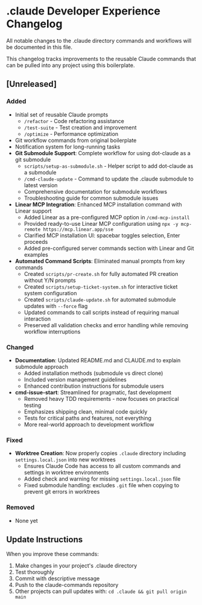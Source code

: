 # .claude Developer Experience Changelog

All notable changes to the .claude directory commands and workflows will be documented in this file.

This changelog tracks improvements to the reusable Claude commands that can be pulled into any project using this boilerplate.

## [Unreleased]

### Added
- Initial set of reusable Claude prompts
  - `/refactor` - Code refactoring assistance
  - `/test-suite` - Test creation and improvement
  - `/optimize` - Performance optimization
- Git workflow commands from original boilerplate
- Notification system for long-running tasks
- **Git Submodule Support**: Complete workflow for using dot-claude as a git submodule
  - `scripts/setup-as-submodule.sh` - Helper script to add dot-claude as a submodule
  - `/cmd-claude-update` - Command to update the .claude submodule to latest version
  - Comprehensive documentation for submodule workflows
  - Troubleshooting guide for common submodule issues
- **Linear MCP Integration**: Enhanced MCP installation command with Linear support
  - Added Linear as a pre-configured MCP option in `/cmd-mcp-install`
  - Provided ready-to-use Linear MCP configuration using `npx -y mcp-remote https://mcp.linear.app/sse`
  - Clarified MCP installation UI: spacebar toggles selection, Enter proceeds
  - Added pre-configured server commands section with Linear and Git examples
- **Automated Command Scripts**: Eliminated manual prompts from key commands
  - Created `scripts/pr-create.sh` for fully automated PR creation without Y/N prompts
  - Created `scripts/setup-ticket-system.sh` for interactive ticket system configuration
  - Created `scripts/claude-update.sh` for automated submodule updates with `--force` flag
  - Updated commands to call scripts instead of requiring manual interaction
  - Preserved all validation checks and error handling while removing workflow interruptions

### Changed
- **Documentation**: Updated README.md and CLAUDE.md to explain submodule approach
  - Added installation methods (submodule vs direct clone)
  - Included version management guidelines
  - Enhanced contribution instructions for submodule users
- **cmd-issue-start**: Streamlined for pragmatic, fast development
  - Removed heavy TDD requirements - now focuses on practical testing
  - Emphasizes shipping clean, minimal code quickly
  - Tests for critical paths and features, not everything
  - More real-world approach to development workflow

### Fixed
- **Worktree Creation**: Now properly copies `.claude` directory including `settings.local.json` into new worktrees
  - Ensures Claude Code has access to all custom commands and settings in worktree environments
  - Added check and warning for missing `settings.local.json` file
  - Fixed submodule handling: excludes `.git` file when copying to prevent git errors in worktrees

### Removed
- None yet

## Update Instructions

When you improve these commands:
1. Make changes in your project's .claude directory
2. Test thoroughly
3. Commit with descriptive message
4. Push to the claude-commands repository
5. Other projects can pull updates with: `cd .claude && git pull origin main`